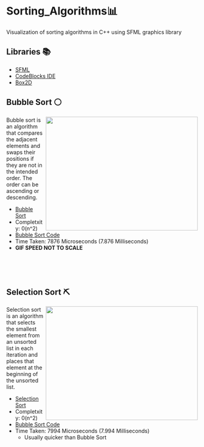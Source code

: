 # Sorting_Algorithms📊
Visualization of sorting algorithms in C++ using SFML graphics library

## Libraries 📚
* [SFML](https://www.sfml-dev.org/)
* [CodeBlocks IDE](http://www.codeblocks.org/)
* [Box2D](https://box2d.org/)

## Bubble Sort ⚪
<img width="400" height="300" align='Right' src="https://github.com/Raziz1/Sorting_Algorithms/blob/main/gif/Bubble_Sort_GIF.gif? raw=true">
Bubble sort is an algorithm that compares the adjacent elements and swaps their positions if they are not in the intended order. The order can be ascending or descending.

  * [Bubble Sort](https://www.programiz.com/dsa/bubble-sort)
  * Completxity: 0(n^2)
  * [Bubble Sort Code](https://github.com/Raziz1/Sorting_Algorithms/blob/main/code/main.cpp)
  * Time Taken: 7876 Microseconds (7.876 Milliseconds)
  * **GIF SPEED NOT TO SCALE**
  </br>
  </br>
  </br>

## Selection Sort ⛏
<img width="400" height="300" align='Right' src="https://github.com/Raziz1/Sorting_Algorithms/blob/main/gif/Selection_Sort_GIF.gif? raw=true">

Selection sort is an algorithm that selects the smallest element from an unsorted list in each iteration and places that element at the beginning of the unsorted list.

* [Selection Sort](https://www.programiz.com/dsa/selection-sort)
* Completxity: 0(n^2)
* [Bubble Sort Code](https://github.com/Raziz1/Sorting_Algorithms/blob/main/code/main.cpp)
* Time Taken: 7994 Microseconds (7.994 Milliseconds)
  - Usually quicker than Bubble Sort
